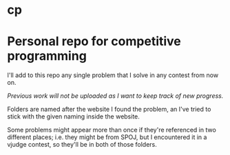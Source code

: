 cp
===
# Personal repo for competitive programming
I'll add to this repo any single problem that I solve in any contest from now on.

_Previous work will not be uploaded as I want to keep track of new progress._

Folders are named after the website I found the problem, an I've tried to stick with the given naming inside the website.

Some problems might appear more than once if they're referenced in two different places; i.e. they might be from SPOJ, but I encountered it in a vjudge contest, so they'll be in both of those folders.